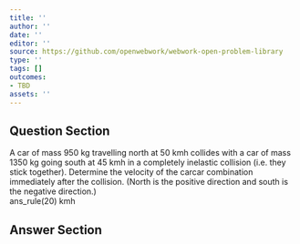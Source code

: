 ```yaml
---
title: ''
author: ''
date: ''
editor: ''
source: https://github.com/openwebwork/webwork-open-problem-library
type: ''
tags: []
outcomes:
- TBD
assets: ''
---
```


## Question Section 

 
  
A car of mass 950 kg travelling north at 50 kmh collides with a car of mass 1350 kg going south at 45 kmh in a completely inelastic collision (i.e. they stick together). Determine the velocity of the carcar combination immediately after the collision. (North is the positive direction and south is the negative direction.)  
 ans_rule(20) kmh



## Answer Section

